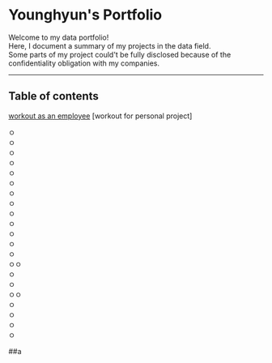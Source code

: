 # Younghyun's Portfolio

Welcome to my data portfolio! </br>
Here, I document a summary of my projects in the data field. </br>
Some parts of my project could't be fully disclosed because of the confidentiality obligation with my companies. </br>

---
## Table of contents
[workout as an employee](##a)
[workout for personal project]



ㅇ</br>
ㅇ</br>
ㅇ</br>
ㅇ</br>
ㅇ</br>
ㅇ</br>
ㅇ</br>
ㅇ</br>
ㅇ</br>
ㅇ</br>
ㅇ</br>
ㅇ</br>
ㅇ</br>
ㅇㅇ</br>
ㅇ</br>
ㅇ</br>
ㅇㅇ</br>
ㅇ</br>
ㅇ</br>
ㅇ</br>
ㅇ


##a

